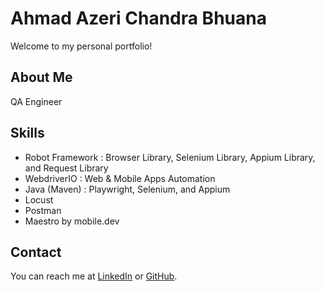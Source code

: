 # Ahmad Azeri Chandra Bhuana
Welcome to my personal portfolio!

## About Me
QA Engineer

## Skills
- Robot Framework : Browser Library, Selenium Library, Appium Library, and Request Library
- WebdriverIO : Web & Mobile Apps Automation
- Java (Maven) : Playwright, Selenium, and Appium
- Locust
- Postman
- Maestro by mobile.dev

## Contact
You can reach me at [LinkedIn]([https://www.linkedin.com/username](https://www.linkedin.com/in/ahmad-azeri-chandra-bhuana-97982a77)) or [GitHub]([https://github.com/username](https://github.com/ahmadazerichandrabhuana)).
